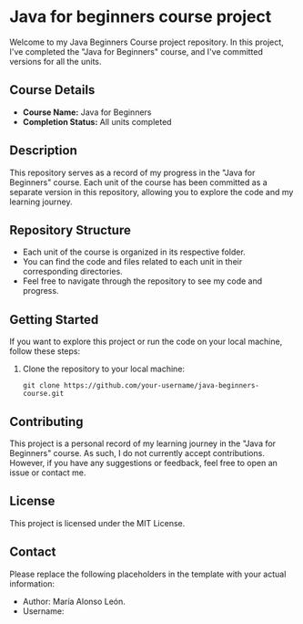 # Java for beginners course project

Welcome to my Java Beginners Course project repository. In this project, I've completed the "Java for Beginners" course, and I've committed versions for all the units.

## Course Details

- **Course Name:** Java for Beginners
- **Completion Status:** All units completed

## Description

This repository serves as a record of my progress in the "Java for Beginners" course. Each unit of the course has been committed as a separate version in this repository, allowing you to explore the code and my learning journey.

## Repository Structure

- Each unit of the course is organized in its respective folder.
- You can find the code and files related to each unit in their corresponding directories.
- Feel free to navigate through the repository to see my code and progress.

## Getting Started

If you want to explore this project or run the code on your local machine, follow these steps:

1. Clone the repository to your local machine:

   ```shell
   git clone https://github.com/your-username/java-beginners-course.git

## Contributing

This project is a personal record of my learning journey in the "Java for Beginners" course. As such, I do not currently accept contributions. However, if you have any suggestions or feedback, feel free to open an issue or contact me.

## License

This project is licensed under the MIT License.

## Contact

Please replace the following placeholders in the template with your actual information:

- Author: María Alonso León.
- Username:
